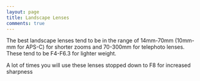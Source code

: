 ```yaml
---
layout: page
title: Landscape Lenses
comments: true
---
```


The best landscape lenses tend to be in the range of 14mm-70mm (10mm-mm for APS-C) for shorter zooms and 70-300mm for telephoto lenses. These tend to be F4-F6.3 for lighter weight. 

A lot of times you will use these lenses stopped down to F8 for increased sharpness

